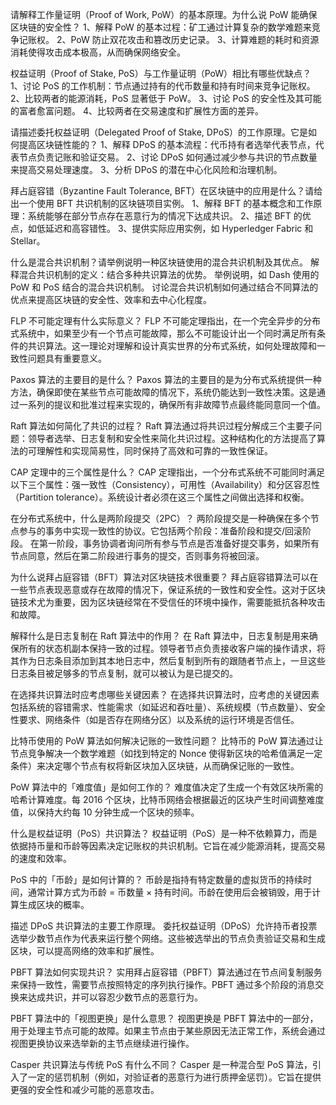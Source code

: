请解释工作量证明（Proof of Work, PoW）的基本原理。为什么说 PoW 能确保区块链的安全性？
1、解释 PoW 的基本过程：矿工通过计算复杂的数学难题来竞争记账权。
2、PoW 防止双花攻击和篡改历史记录。
3、计算难题的耗时和资源消耗使得攻击成本极高，从而确保网络安全。

权益证明（Proof of Stake, PoS）与工作量证明（PoW）相比有哪些优缺点？
1、讨论 PoS 的工作机制：节点通过持有的代币数量和持有时间来竞争记账权。
2、比较两者的能源消耗，PoS 显著低于 PoW。
3、讨论 PoS 的安全性及其可能的富者愈富问题。
4、比较两者在交易速度和扩展性方面的差异。

请描述委托权益证明（Delegated Proof of Stake, DPoS）的工作原理。它是如何提高区块链性能的？
1、解释 DPoS 的基本流程：代币持有者选举代表节点，代表节点负责记账和验证交易。
2、讨论 DPoS 如何通过减少参与共识的节点数量来提高交易处理速度。
3、分析 DPoS 的潜在中心化风险和治理机制。

拜占庭容错（Byzantine Fault Tolerance, BFT）在区块链中的应用是什么？请给出一个使用 BFT 共识机制的区块链项目实例。
1、解释 BFT 的基本概念和工作原理：系统能够在部分节点存在恶意行为的情况下达成共识。
2、描述 BFT 的优点，如低延迟和高容错性。
3、提供实际应用实例，如 Hyperledger Fabric 和 Stellar。

什么是混合共识机制？请举例说明一种区块链使用的混合共识机制及其优点。
解释混合共识机制的定义：结合多种共识算法的优势。
举例说明，如 Dash 使用的 PoW 和 PoS 结合的混合共识机制。
讨论混合共识机制如何通过结合不同算法的优点来提高区块链的安全性、效率和去中心化程度。

FLP 不可能定理有什么实际意义？
FLP 不可能定理指出，在一个完全异步的分布式系统中，如果至少有一个节点可能故障，那么不可能设计出一个同时满足所有条件的共识算法。这一理论对理解和设计真实世界的分布式系统，如何处理故障和一致性问题具有重要意义。

Paxos 算法的主要目的是什么？
Paxos 算法的主要目的是为分布式系统提供一种方法，确保即使在某些节点可能故障的情况下，系统仍能达到一致性决策。这是通过一系列的提议和批准过程来实现的，确保所有非故障节点最终能同意同一个值。

Raft 算法如何简化了共识的过程？
Raft 算法通过将共识过程分解成三个主要子问题：领导者选举、日志复制和安全性来简化共识过程。这种结构化的方法提高了算法的可理解性和实现简易性，同时保持了高效和可靠的一致性保证。

CAP 定理中的三个属性是什么？
CAP 定理指出，一个分布式系统不可能同时满足以下三个属性：强一致性（Consistency），可用性（Availability）和分区容忍性（Partition tolerance）。系统设计者必须在这三个属性之间做出选择和权衡。

在分布式系统中，什么是两阶段提交（2PC）？
两阶段提交是一种确保在多个节点参与的事务中实现一致性的协议。它包括两个阶段：准备阶段和提交/回滚阶段。
在第一阶段，事务协调者询问所有参与节点是否准备好提交事务，如果所有节点同意，然后在第二阶段进行事务的提交，否则事务将被回滚。

为什么说拜占庭容错（BFT）算法对区块链技术很重要？
拜占庭容错算法可以在一些节点表现恶意或存在故障的情况下，保证系统的一致性和安全性。这对于区块链技术尤为重要，因为区块链经常在不受信任的环境中操作，需要能抵抗各种攻击和故障。

解释什么是日志复制在 Raft 算法中的作用？
在 Raft 算法中，日志复制是用来确保所有的状态机副本保持一致的过程。领导者节点负责接收客户端的操作请求，将其作为日志条目添加到其本地日志中，然后复制到所有的跟随者节点上，一旦这些日志条目被足够多的节点复制，就可以被认为是已提交的。

在选择共识算法时应考虑哪些关键因素？
在选择共识算法时，应考虑的关键因素包括系统的容错需求、性能需求（如延迟和吞吐量）、系统规模（节点数量）、安全性要求、网络条件（如是否存在网络分区）以及系统的运行环境是否信任。

比特币使用的 PoW 算法如何解决记账的一致性问题？
比特币的 PoW 算法通过让节点竞争解决一个数学难题（如找到特定的 Nonce 使得新区块的哈希值满足一定条件）来决定哪个节点有权将新区块加入区块链，从而确保记账的一致性。

PoW 算法中的「难度值」是如何工作的？
难度值决定了生成一个有效区块所需的哈希计算难度。每 2016 个区块，比特币网络会根据最近的区块产生时间调整难度值，以保持大约每 10 分钟生成一个区块的频率。

什么是权益证明（PoS）共识算法？
权益证明（PoS）是一种不依赖算力，而是依据持币量和币龄等因素决定记账权的共识机制。它旨在减少能源消耗，提高交易的速度和效率。

PoS 中的「币龄」是如何计算的？
币龄是指持有特定数量的虚拟货币的持续时间，通常计算方式为币龄 = 币数量 × 持有时间。币龄在使用后会被销毁，用于计算生成区块的概率。

描述 DPoS 共识算法的主要工作原理。
委托权益证明（DPoS）允许持币者投票选举少数节点作为代表来运行整个网络。这些被选举出的节点负责验证交易和生成区块，可以提高网络的效率和扩展性。

PBFT 算法如何实现共识？
实用拜占庭容错（PBFT）算法通过在节点间复制服务来保持一致性，需要节点按照特定的序列执行操作。PBFT 通过多个阶段的消息交换来达成共识，并可以容忍少数节点的恶意行为。

PBFT 算法中的「视图更换」是什么意思？
视图更换是 PBFT 算法中的一部分，用于处理主节点可能的故障。如果主节点由于某些原因无法正常工作，系统会通过视图更换协议来选举新的主节点继续进行操作。

Casper 共识算法与传统 PoS 有什么不同？
Casper 是一种混合型 PoS 算法，引入了一定的惩罚机制（例如，对验证者的恶意行为进行质押金惩罚）。它旨在提供更强的安全性和减少可能的恶意攻击。













